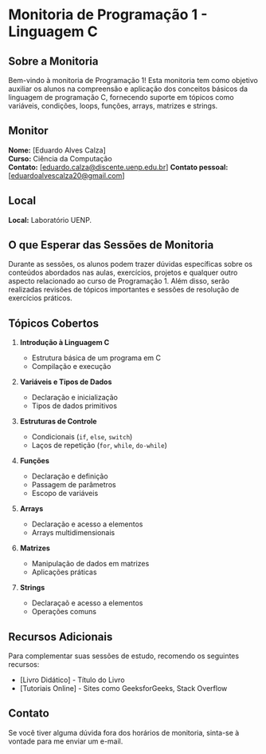# Monitoria de Programação 1 - Linguagem C

## Sobre a Monitoria

Bem-vindo à monitoria de Programação 1! Esta monitoria tem como objetivo auxiliar os alunos na compreensão e aplicação dos conceitos básicos da linguagem de programação C, fornecendo suporte em tópicos como variáveis, condições, loops, funções, arrays, matrizes e strings. 

## Monitor

**Nome:** [Eduardo Alves Calza]  
**Curso:** Ciência da Computação  
**Contato:** [eduardo.calza@discente.uenp.edu.br]
**Contato pessoal:** [eduardoalvescalza20@gmail.com]  

## Local

**Local:** Laboratório UENP.

## O que Esperar das Sessões de Monitoria

Durante as sessões, os alunos podem trazer dúvidas específicas sobre os conteúdos abordados nas aulas, exercícios, projetos e qualquer outro aspecto relacionado ao curso de Programação 1. Além disso, serão realizadas revisões de tópicos importantes e sessões de resolução de exercícios práticos.

## Tópicos Cobertos

1. **Introdução à Linguagem C**
   - Estrutura básica de um programa em C
   - Compilação e execução

2. **Variáveis e Tipos de Dados**
   - Declaração e inicialização
   - Tipos de dados primitivos

3. **Estruturas de Controle**
   - Condicionais (`if`, `else`, `switch`)
   - Laços de repetição (`for`, `while`, `do-while`)

4. **Funções**
   - Declaração e definição
   - Passagem de parâmetros
   - Escopo de variáveis

5. **Arrays**
   - Declaração e acesso a elementos
   - Arrays multidimensionais

6. **Matrizes**
   - Manipulação de dados em matrizes
   - Aplicações práticas

7. **Strings**
   - Declaraçaõ e acesso a elementos
   - Operações comuns

## Recursos Adicionais

Para complementar suas sessões de estudo, recomendo os seguintes recursos:

- [Livro Didático] - Título do Livro
- [Tutoriais Online] - Sites como GeeksforGeeks, Stack Overflow

## Contato

Se você tiver alguma dúvida fora dos horários de monitoria, sinta-se à vontade para me enviar um e-mail.
